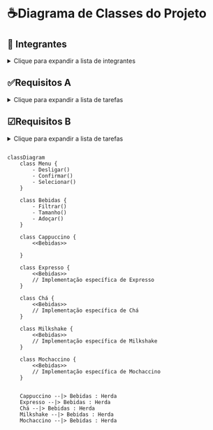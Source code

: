 # ☕Diagrama de Classes do Projeto

## 📄 Integrantes 

<details>
  <summary>Clique para expandir a lista de integrantes</summary>
  
  - Pedro Antônio
  - Vinícius Moraes
  - Bruno Correa
</details>
  
 ## ✅Requisitos A

<details>
  <summary>Clique para expandir a lista de tarefas</summary>
  
  - [ ] Programa estruturado em classes de acordo com o princípio de encapsulamento
  - [ ] Mínimo de 5 classes
  - [ ] 1 classe Abstrata
  - [ ] 1 método Abstrato
  - [ ] Total de 10 atributos e 10 métodos
  - [ ] Duas relações de herança entre classes
  - [ ] Um método sobrescrito por uma subclasse(abstração não vale)
  - [ ] Ao menos, uma camada polimórfica de método
  - [ ] uma relação de associação entre 2 classes
  - [ ] Ao menos, uma coleção de objetos (ArrayList)
</details>
  
## ☑Requisitos B
<details>
<summary>Clique para expandir a lista de tarefas</summary>

   - [ ] Uma classe derivada do Exception
   - [ ] Interface gráfica
   - [ ] ler dados de um arquivo csv ou txt
   - [ ] recuera e salva objetos persistentes
  
</details>






```mermaid

classDiagram
    class Menu {
        - Desligar()
        - Confirmar()
        - Selecionar()
    }

    class Bebidas {
        - Filtrar()
        - Tamanho()
        - Adoçar()
    }

    class Cappuccino {
        <<Bebidas>>
        
    }

    class Expresso {
        <<Bebidas>>
        // Implementação específica de Expresso
    }

    class Chá {
        <<Bebidas>>
        // Implementação específica de Chá
    }

    class Milkshake {
        <<Bebidas>>
        // Implementação específica de Milkshake
    }

    class Mochaccino {
        <<Bebidas>>
        // Implementação específica de Mochaccino
    }

   
    Cappuccino --|> Bebidas : Herda
    Expresso --|> Bebidas : Herda
    Chá --|> Bebidas : Herda
    Milkshake --|> Bebidas : Herda
    Mochaccino --|> Bebidas : Herda

